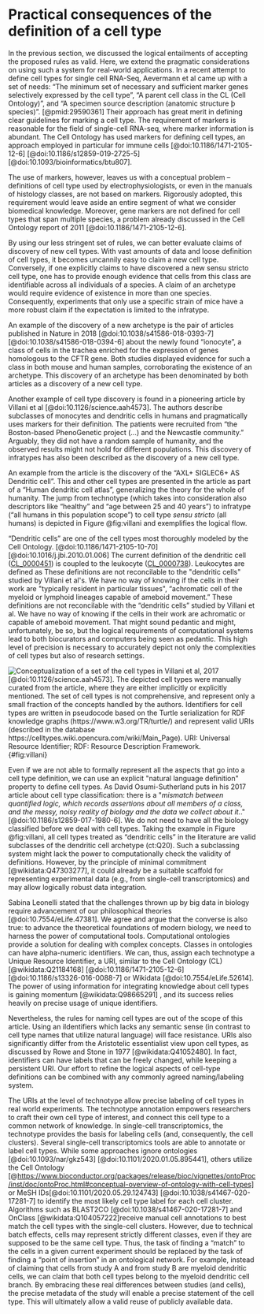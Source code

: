# Practical consequences of the definition of a cell type


In the previous section, we discussed the logical entailments of accepting the proposed rules as valid. Here, we extend the pragmatic considerations on using such a system for real-world applications. In a recent attempt to define cell types for single cell RNA-Seq, Aevermann et al came up with a set of needs: “The minimum set of necessary and sufficient marker genes selectively expressed by the cell type”, “A parent cell class in the CL (Cell Ontology)”, and “A specimen source description (anatomic structure þ species)”. [@pmid:29590361] Their approach has great merit in defining clear guidelines for marking a cell type. The requirement of markers is reasonable for the field of single-cell RNA-seq, where marker information is abundant. The Cell Ontology has used markers for defining cell types, an approach employed in particular for immune cells [@doi:10.1186/1471-2105-12-6] [@doi:10.1186/s12859-019-2725-5] [@doi:10.1093/bioinformatics/btu807].   

The use of markers, however, leaves us with a conceptual problem – definitions of cell type used by electrophysiologists, or even in the manuals of histology classes, are not based on markers. Rigorously adopted, this requirement would leave aside an entire segment of what we consider biomedical knowledge. Moreover, gene markers are not defined for cell types that span multiple species, a problem already discussed in the Cell Ontology report of 2011 [@doi:10.1186/1471-2105-12-6].

By using our less stringent set of rules, we can better evaluate claims of discovery of new cell types. With vast amounts of data and loose definition of cell types, it becomes uncannily easy to claim a new cell type. Conversely, if one explicitly claims to have discovered a new sensu stricto cell type, one has to provide enough evidence that cells from this class are identifiable across all individuals of a species. A claim of an archetype would require evidence of existence in more than one species. Consequently, experiments that only use a specific strain of mice have a more robust claim if the expectation is limited to the infratype.

An example of the discovery of a new archetype is the pair of articles published in Nature in 2018 [@doi:10.1038/s41586-018-0393-7] [@doi:10.1038/s41586-018-0394-6] about the newly found “ionocyte”, a class of cells in the trachea enriched for the expression of genes homologous to the CFTR gene. Both studies displayed evidence for such a class in both mouse and human samples, corroborating the existence of an archetype. This discovery of an archetype has been denominated by both articles as a discovery of a new cell type.

Another example of cell type discovery is found in a pioneering article by Villani et al [@doi:10.1126/science.aah4573]. The authors describe subclasses of monocytes and dendritic cells in humans and pragmatically uses markers for their definition. The patients were recruited from “the Boston-based PhenoGenetic project (…) and the Newcastle community.” Arguably, they did not have a random sample of humanity, and the observed results might not hold for different populations. This discovery of infratypes has also been described as the discovery of a new cell type.


An example from the article is the discovery of the “AXL+ SIGLEC6+ AS Dendritic cell”. This and other cell types are presented in the article as part of a “Human dendritic cell atlas”, generalizing the theory for the whole of humanity. The jump from technotype (which takes into consideration also descriptors like “healthy” and “age between 25 and 40 years”) to infratype (“all humans in this population scope”) to cell type _sensu stricto_ (all humans) is depicted in Figure @fig:villani and exemplifies the logical flow.

“Dendritic cells” are one of the cell types most thoroughly modeled by the Cell Ontology. [@doi:10.1186/1471-2105-10-70] [@doi:10.1016/j.jbi.2010.01.006] The current definition of the dendritic cell ([CL_0000451](http://purl.obolibrary.org/obo/CL_0000451)) is coupled to the leukocyte ([CL_0000738](http://purl.obolibrary.org/obo/CL_0000738)). Leukocytes are defined as   These definitions are not reconcilable to the "dendritic cells" studied by Villani et al's. We have no way of knowing if the cells in their work are "typically resident in particular tissues", “achromatic cell of the myeloid or lymphoid lineages capable of ameboid movement.” These definitions are not reconcilable with the “dendritic cells” studied by Villani et al. We have no way of knowing if the cells in their work are achromatic or capable of ameboid movement. That might sound pedantic and might, unfortunately, be so, but the logical requirements of computational systems lead to both biocurators and computers being seen as pedantic. This high level of precision is necessary to accurately depict not only the complexities of cell types but also of research settings.


![ Conceptualization of a set of the cell types in Villani et al, 2017 [@doi:10.1126/science.aah4573]. The depicted cell types were manually curated from the article, where they are either implicitly or explicitly mentioned. The set of cell types is not comprehensive, and represent only a small fraction of the concepts handled by the authors. Identifiers for cell types are written in pseudocode based on the Turtle serialization for RDF knowledge graphs (<https://www.w3.org/TR/turtle/>) and represent valid URIs (described in the database <https://celltypes.wiki.opencura.com/wiki/Main_Page>). URI: Universal Resource Identifier; RDF: Resource Description Framework.](images/villani_asdcs.png  ){#fig:villani}


Even if we are not  able to formally represent all the aspects that go into a cell type definition, we can use an explicit "natural language definition" property to define cell types. As David Osumi-Sutherland puts in his 2017 article about cell type classification: there is a "_mismatch between quantified logic, which records assertions about all members of a class, and the messy, noisy reality of biology and the data we collect about it._." [@doi:10.1186/s12859-017-1980-6]. We do not need to have all the biology classified before we deal with cell types. Taking the example in Figure @fig:villani, all cell types treated as “dendritic cells” in the literature are valid subclasses of the dendritic cell archetype (ct:Q20). Such a subclassing system might lack the power to computationally check the validity of definitions. However, by the principle of minimal commitment [@wikidata:Q47303277], it could already be a suitable scaffold for representing experimental data (e.g., from single-cell transcriptomics) and may allow logically robust data integration.

Sabina Leonelli stated that the challenges thrown up by big data in biology require advancement of our philosophical theories [@doi:10.7554/eLife.47381]. We agree and argue that the converse is also true: to advance the theoretical foundations of modern biology, we need to harness the power of computational tools. Computational ontologies provide a solution for dealing with complex concepts. Classes in ontologies can have alpha-numeric identifiers. We can, thus, assign each technotype a Unique Resource Identifier, a URI, similar to the Cell Ontology (CL)[@wikidata:Q21184168]  [@doi:10.1186/1471-2105-12-6] [@doi:10.1186/s13326-016-0088-7] or Wikidata [@doi:10.7554/eLife.52614]. The power of using information for integrating knowledge about cell types is gaining momentum [@wikidata:Q98665291] , and its success relies heavily on precise usage of unique identifiers.

Nevertheless, the rules for naming cell types are out of the scope of this article. Using an iIdentifiers which lacks any semantic sense (in contrast to cell type names that utilize natural language) will face resistance. URIs also significantly differ from the Aristotelic essentialist view upon cell types, as discussed by Rowe and Stone in 1977 [@wikidata:Q41052480]. In fact,  identifiers can have labels that can be freely changed, while keeping a persistent URI. Our effort to refine the logical aspects of cell-type definitions can be combined with any commonly agreed naming/labeling system. 


The URIs at the level of technotype allow precise labeling of cell types in real world experiments. The technotype annotation empowers researchers to craft their own cell type of interest, and connect this cell type to a common network of knowledge. In single-cell transcriptomics, the technotype provides the basis for labeling cells (and, consequently, the cell clusters). Several single-cell transcriptomics tools are able to annotate or label cell types. While some approaches ignore ontologies [@doi:10.1093/nar/gkz543] [@doi:10.1101/2020.01.05.895441], others  utilize the Cell Ontology [@https://www.bioconductor.org/packages/release/bioc/vignettes/ontoProc/inst/doc/ontoProc.html#conceptual-overview-of-ontology-with-cell-types] or MeSH IDs[@doi:10.1101/2020.05.29.124743] [@doi:10.1038/s41467-020-17281-7] to identify the most likely cell type label for each cell cluster. Algorithms such as BLAST2CO  [@doi:10.1038/s41467-020-17281-7] and OnClass [@wikidata:Q104057222]receive manual cell annotations to best match the cell types with the single-cell clusters. However, due to technical batch effects,  cells may represent strictly different classes, even if they are supposed to be the same cell type. Thus, the task of finding a “match” to the cells in a given current experiment should be replaced by the task of finding a “point of insertion” in an ontological network. For example, instead of claiming that cells from study A and from study B are myeloid dendritic cells, we can claim that both cell types belong to the myeloid dendritic cell branch. By embracing these real differences between studies (and cells), the precise metadata of the study will enable a precise statement of the cell type. This will ultimately allow a valid reuse of publicly available data. 